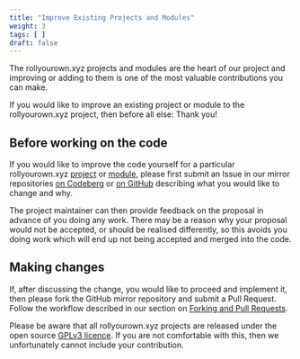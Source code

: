 ```yaml
---
title: "Improve Existing Projects and Modules"
weight: 3
tags: [ ]
draft: false
---
```

<!--
SPDX-FileCopyrightText: 2022 Wilfred Nicoll <xyzroller@rollyourown.xyz>
SPDX-License-Identifier: CC-BY-SA-4.0
-->

The rollyourown.xyz projects and modules are the heart of our project and improving or adding to them is one of the most valuable contributions you can make.

If you would like to improve an existing project or module to the rollyourown.xyz project, then before all else: Thank you!

<!--more-->

## Before working on the code

If you would like to improve the code yourself for a particular rollyourown.xyz [project](/rollyourown/projects) or [module](/rollyourown/project_modules), please first submit an Issue in our mirror repositories [on Codeberg](/collaborate/bug_reports_feature_requests_ideas/#raising-issues-on-codeberg) or [on GitHub](/collaborate/bug_reports_feature_requests_ideas/#raising-issues-on-github) describing what you would like to change and why.

The project maintainer can then provide feedback on the proposal in advance of you doing any work. There may be a reason why your proposal would not be accepted, or should be realised differently, so this avoids you doing work which will end up not being accepted and merged into the code.

## Making changes

If, after discussing the change, you would like to proceed and implement it, then please fork the GitHub mirror repository and submit a Pull Request. Follow the workflow described in our section on [Forking and Pull Requests](/collaborate/working_with_git/forking_and_pull_requests/).

Please be aware that all rollyourown.xyz projects are released under the open source [GPLv3 licence](https://spdx.org/licenses/GPL-3.0-or-later.html). If you are not comfortable with this, then we unfortunately cannot include your contribution.
